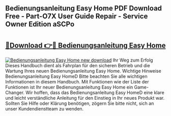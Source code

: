 ## Bedienungsanleitung Easy Home PDF Download Free - Part-O7X User Guide Repair - Service Owner Edition aSCPo

# <h2><a href="http://df5rgj3.blite.top/?on=Bedienungsanleitung+Easy+Home">🔗Download 👉🔴 Bedienungsanleitung Easy Home</a></h2>

[![Bedienungsanleitung Easy Home new download](https://i.imgur.com/lujVjoI.png)](http://df5rgj3.blite.top/?on=Bedienungsanleitung+Easy+Home)
Ihr Weg zum Erfolg Dieses Handbuch dient als Fahrplan für den sicheren Betrieb und die Wartung Ihres neuen Bedienungsanleitung Easy Home. Wichtige Hinweise Bedienungsanleitung Easy HomeD Bitte beachten Sie alle wichtigen Informationen in diesem Handbuch. Mit Funktionen wie der Liste der Funktionen ist Ihr neuer Bedienungsanleitung Easy Home ein Game-Changer. Wir hoffen, dass das Bedienungsanleitung Easy HomeD eine klare und leicht verständliche Anleitung für den Einstieg in Ihr neues Produkt war. Sollten Sie Hilfe oder Klärung benötigen, zögern Sie bitte nicht, sich an unser Kundendienstteam zu wenden.
